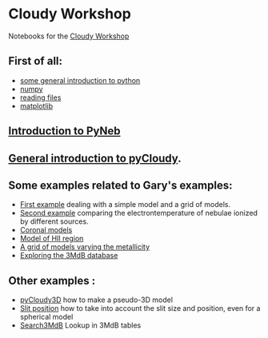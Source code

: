 # Cloudy Workshop

Notebooks for the [Cloudy Workshop](https://workshop.nublado.org/)

## First of all:
* [some general introduction to python](Notebooks/0.1.intro_Python.ipynb)
* [numpy](Notebooks/0.2.intro_numpy.ipynb)
* [reading files](Notebooks/0.3.Interact_with_files.ipynb)
* [matplotlib](Notebooks/0.4.intro_Matplotlib.ipynb)

## [Introduction to PyNeb](Notebooks/Intro_PyNeb.ipynb)

## [General introduction to pyCloudy](pyCloudy.pdf).

## Some examples related to Gary's examples:

* [First example](Notebooks/1.1.FirstModels.ipynb) dealing with a simple model and a grid of models.
* [Second example](Notebooks/1.2.SecondModels.ipynb) comparing the electrontemperature of nebulae ionized by different sources.
* [Coronal models](Notebooks/1.3.Coronal.ipynb)
* [Model of HII region](Notebooks/1.4.HII_Models.ipynb)
* [A grid of models varying the metallicity](Notebooks/1.5.VaryZ.ipynb)
* [Exploring the 3MdB database](Notebooks/1.6.explore_3MdB.ipynb)

## Other examples :

* [pyCloudy3D](Notebooks/pyCloudy3D.ipynb) how to make a pseudo-3D model
* [Slit position](Notebooks/Slit.ipynb) how to take into account the slit size and position, even for a spherical model
* [Search3MdB](Notebooks/Search3MdB.ipynb) Lookup in 3MdB tables
